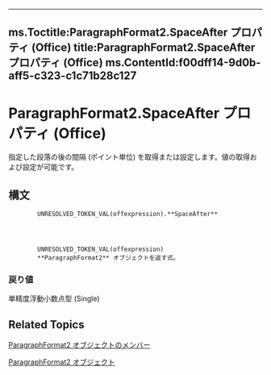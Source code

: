 

---
ms.Toctitle:ParagraphFormat2.SpaceAfter プロパティ (Office)
title:ParagraphFormat2.SpaceAfter プロパティ (Office)
ms.ContentId:f00dff14-9d0b-aff5-c323-c1c71b28c127
---
# ParagraphFormat2.SpaceAfter プロパティ (Office)




指定した段落の後の間隔 (ポイント単位) を取得または設定します。値の取得および設定が可能です。

## 構文

            UNRESOLVED_TOKEN_VAL(offexpression).**SpaceAfter**




            UNRESOLVED_TOKEN_VAL(offexpression)
            **ParagraphFormat2** オブジェクトを返す式。

### 戻り値
単精度浮動小数点型 (Single)





## Related Topics

[ParagraphFormat2 オブジェクトのメンバー](c0580593-7efb-659f-02a2-67dce512ee09.md)

[ParagraphFormat2 オブジェクト](05ff2b24-9603-f923-d053-e736fb2ba389.md)




